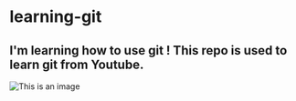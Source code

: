 # learning-git

## I'm learning how to use git ! This repo is used to learn git from Youtube.

![This is an image](https://myoctocat.com/assets/images/base-octocat.svg)


